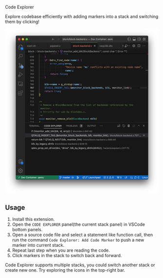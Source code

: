 Code Explorer

Explore codebase efficiently with adding markers into a stack and switching them by clicking!

![](./media/example.jpeg)

## Usage

1. Install this extension.
2. Open the `CODE EXPLORER` panel(the current stack panel) in VSCode bottom panels.
3. Open a source code file and select a statement like function call, then run the command `Code Explorer: Add Code Marker` to push a new marker into current stack.
4. Repeat last step when you are reading the code.
5. Click markers in the stack to switch back and forward.

Code Explorer supports multiple stacks, you could switch another stack or create new one. Try exploring the icons in the top-right bar.
